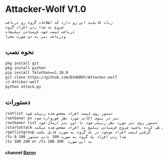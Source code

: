 # Attacker-Wolf V1.0
```bash
ربات قابلیت این رو دارد که اطلاعات گروه رو دریافت
شروع به صدا زدن افراد گروه
دریافت لیست جهت فرستادن تبلیغات
ودریافت بنر به دو صورت مجزا
```
## نحوه نصب
```bash
pkg install git
pkg install python
pip install Telethon==1.10.9
git clone https://github.com/D34DBOY/Attacker-wolf
cd Attcker-wolf
python attack.py
```
## دستورات
```bash
/setlist دستور روی لیست افراد مشخص شده ریپلی شود 
/setbaner pv بنر در پیوی اکانت مورد نظر فوروارد شود
/setbaner list دستور روی بنر مورد نظر ریپلی شود تا اون بنر ارسال شود
/startattack با زدن این دستور اگه تمامی مراحل بالا رو به درستی طی کرده باشید شروع فرستادن تبلیغ به افراد مشخص شده میکند
/getlistgroup گرفتن لیست افراد موجود در یک گروه به صورت فایل تکست
/ts 0 100 صدا زدن افراد یک گروه به صورت 100 تایی دستور 
/ts 100 200 or /ts 200 300  به این صورت
```
#### channel      [Baron](https://telegram.me/baron)

